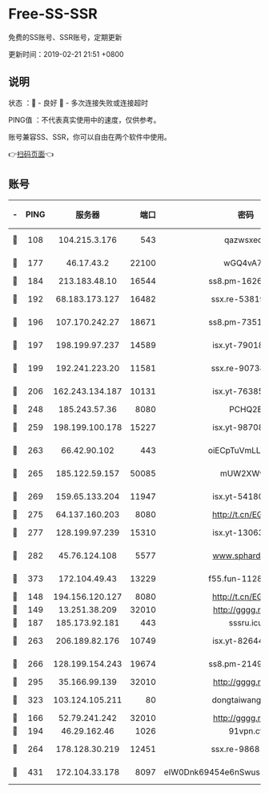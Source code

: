 # Free-SS-SSR

免费的SS账号、SSR账号，定期更新

更新时间：2019-02-21 21:51 +0800

## 说明

状态     ：🙂 - 良好 🙁 - 多次连接失败或连接超时

PING值   ：不代表真实使用中的速度，仅供参考。

账号兼容SS、SSR，你可以自由在两个软件中使用。

👉[扫码页面](https://liesauer.github.io/free-ss-ssr.github.io/)👈

## 账号

|-|PING|服务器|端口|密码|加密方式|区域|
|:----:|:----:|:-----:|-----:|:----:|:----:|:----:|
|🙂|108|104.215.3.176|543|qazwsxedc|aes-256-gcm|JP|
|🙂|177|46.17.43.2|22100|wGQ4vA7D|aes-256-gcm|RU|
|🙂|184|213.183.48.10|16544|ss8.pm-16263031|rc4-md5|RU|
|🙂|192|68.183.173.127|16482|ssx.re-53819534|aes-256-cfb|US|
|🙂|196|107.170.242.27|18671|ss8.pm-73518154|aes-256-cfb|US|
|🙂|197|198.199.97.237|14589|isx.yt-79018658|aes-256-cfb|US|
|🙂|199|192.241.223.20|11581|ssx.re-90738026|aes-256-cfb|US|
|🙂|206|162.243.134.187|10131|isx.yt-76385286|aes-256-cfb|US|
|🙂|248|185.243.57.36|8080|PCHQ2E|rc4-md5|US|
|🙂|259|198.199.100.178|15227|isx.yt-98708558|aes-256-cfb|US|
|🙂|263|66.42.90.102|443|oiECpTuVmLLxk4Ts|aes-256-cfb|US|
|🙂|265|185.122.59.157|50085|mUW2XWw8|aes-256-cfb|GB|
|🙂|269|159.65.133.204|11947|isx.yt-54180036|aes-256-cfb|SG|
|🙂|275|64.137.160.203|8080|http://t.cn/EGJIyrl|rc4-md5|CA|
|🙂|277|128.199.97.239|15310|isx.yt-13063955|aes-256-cfb|SG|
|🙂|282|45.76.124.108|5577|www.sphard.com|aes-256-cfb|AU|
|🙂|373|172.104.49.43|13229|f55.fun-11286035|aes-256-cfb|SG|
|🙂|148|194.156.120.127|8080|http://t.cn/EGJIyrl|rc4-md5|RU|
|🙂|149|13.251.38.209|32010|http://gggg.rocks|chacha20|SG|
|🙂|187|185.173.92.181|443|sssru.icu|rc4-md5|RU|
|🙂|263|206.189.82.176|10749|isx.yt-82644423|aes-256-cfb|SG|
|🙂|266|128.199.154.243|19674|ss8.pm-21493386|aes-256-cfb|SG|
|🙂|295|35.166.99.139|32010|http://gggg.rocks|chacha20|US|
|🙂|323|103.124.105.211|80|dongtaiwang.com|aes-256-cfb|US|
|🙁|166|52.79.241.242|32010|http://gggg.rocks|chacha20|KR|
|🙁|194|46.29.162.46|1026|91vpn.cf|rc4-md5|RU|
|🙁|264|178.128.30.219|12451|ssx.re-98681435|aes-256-cfb|SG|
|🙁|431|172.104.33.178|8097|eIW0Dnk69454e6nSwuspv9DmS201tQ0D|aes-256-cfb|SG|
